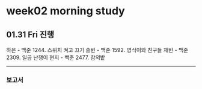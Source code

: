 # week02 morning study

## 01.31 Fri 진행

하은 - 백준 1244. 스위치 켜고 끄기
솔빈 - 백준 1592. 영식이와 친구들
재빈 - 백준 2309. 일곱 난쟁이
현지 - 백준 2477. 참외밭

---
### 보고서
